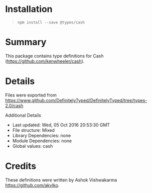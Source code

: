 # Installation
> `npm install --save @types/cash`

# Summary
This package contains type definitions for Cash (https://github.com/kenwheeler/cash).

# Details
Files were exported from https://www.github.com/DefinitelyTyped/DefinitelyTyped/tree/types-2.0/cash

Additional Details
 * Last updated: Wed, 05 Oct 2016 20:53:30 GMT
 * File structure: Mixed
 * Library Dependencies: none
 * Module Dependencies: none
 * Global values: cash

# Credits
These definitions were written by Ashok Vishwakarma <https://github.com/akvlko>.
